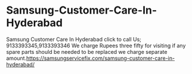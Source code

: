 # Samsung-Customer-Care-In-Hyderabad
Samsung Customer Care In Hyderabad click to call Us; 9133393345,9133393346 We charge Rupees three fifty for visiting if any spare parts should be needed to be replaced we charge separate amount.https://samsungservicefix.com/samsung-customer-care-in-hyderabad/
